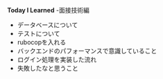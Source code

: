 **Today I Learned**
-面接技術編
  - データベースについて
  - テストについて
  - rubocopを入れる
  - バックエンドのパフォーマンスで意識していること
  - ログイン処理を実装した流れ
  - 失敗したなと思うこと
